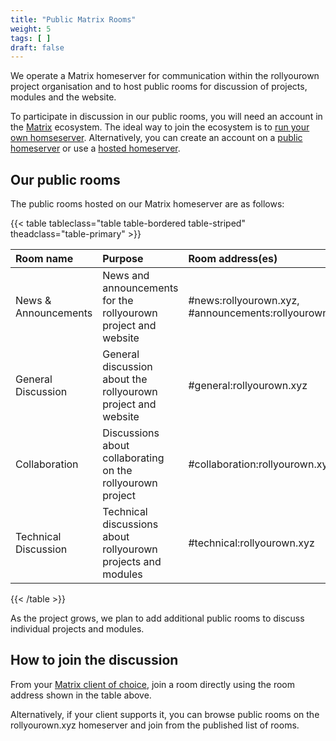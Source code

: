```yaml
---
title: "Public Matrix Rooms"
weight: 5
tags: [ ]
draft: false
---
```

<!--
SPDX-FileCopyrightText: 2022 Wilfred Nicoll <xyzroller@rollyourown.xyz>
SPDX-License-Identifier: CC-BY-SA-4.0
-->

We operate a Matrix homeserver for communication within the rollyourown project organisation and to host public rooms for discussion of projects, modules and the website.

<!--more-->

To participate in discussion in our public rooms, you will need an account in the [Matrix](https://matrix.org/) ecosystem. The ideal way to join the ecosystem is to [run your own homseserver](/rollyourown/projects/single_server_projects/ryo-matrix/). Alternatively, you can create an account on a [public homeserver](https://joinmatrix.org/servers/) or use a [hosted homeserver](https://matrix.org/hosting/).

## Our public rooms

The public rooms hosted on our Matrix homeserver are as follows:

{{< table tableclass="table table-bordered table-striped" theadclass="table-primary" >}}

| Room name | Purpose | Room address(es) |
| :------ | :---------- | :--------------- |
| News & Announcements | News and announcements for the rollyourown project and website | #news:rollyourown.xyz, #announcements:rollyourown.xyz |
| General Discussion | General discussion about the rollyourown project and website | #general:rollyourown.xyz |
| Collaboration | Discussions about collaborating on the rollyourown project | #collaboration:rollyourown.xyz |
| Technical Discussion | Technical discussions about rollyourown projects and modules | #technical:rollyourown.xyz |

{{< /table >}}

As the project grows, we plan to add additional public rooms to discuss individual projects and modules.

## How to join the discussion

From your [Matrix client of choice](https://matrix.org/clients/), join a room directly using the room address shown in the table above.

Alternatively, if your client supports it, you can browse public rooms on the rollyourown.xyz homeserver and join from the published list of rooms.
